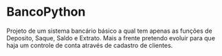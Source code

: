 # BancoPython
Projeto de um sistema bancário básico a qual tem apenas as funções de Deposito, Saque, Saldo e Extrato. Mais a frente pretendo evoluir para que haja um controle de conta através de cadastro de clientes.

